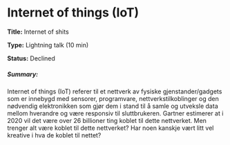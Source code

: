 # Internet of things (IoT)

**Title:** Internet of shits

**Type:** Lightning talk (10 min)

**Status:** Declined

##### Summary:
Internet of things (IoT) referer til et nettverk av fysiske gjenstander/gadgets som er innebygd med sensorer, programvare, nettverkstilkoblinger og den nødvendig elektronikken som gjør dem i stand til å samle og utveksle data mellom hverandre og være responsiv til sluttbrukeren. Gartner estimerer at i 2020 vil det være over 26 billioner ting koblet til dette nettverket. Men trenger alt være koblet til dette nettverket? Har noen kanskje vært litt vel kreative i hva de koblet til nettet?
